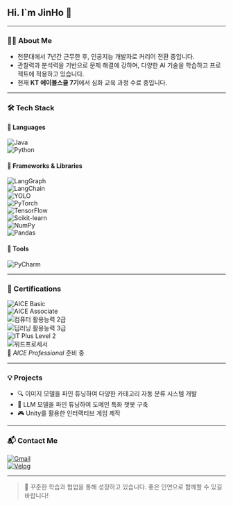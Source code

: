 ## Hi. I`m JinHo 👋

---

### 👨‍🚀 About Me

- 천문대에서 7년간 근무한 후, 인공지능 개발자로 커리어 전환 중입니다.
- 관찰력과 분석력을 기반으로 문제 해결에 강하며, 다양한 AI 기술을 학습하고 프로젝트에 적용하고 있습니다.
- 현재 **KT 에이블스쿨 7기**에서 심화 교육 과정 수료 중입니다.

---

### 🛠 Tech Stack

#### 📌 Languages  
![Java](https://img.shields.io/badge/Java-007396?style=flat&logo=java&logoColor=white)  
![Python](https://img.shields.io/badge/Python-3776AB?style=flat&logo=python&logoColor=white)  

#### 📌 Frameworks & Libraries  
![LangGraph](https://img.shields.io/badge/LangGraph-000000?style=flat&logo=data&logoColor=white)  
![LangChain](https://img.shields.io/badge/LangChain-2B3137?style=flat&logo=chainlink&logoColor=white)  
![YOLO](https://img.shields.io/badge/YOLO-violet?style=flat&logo=opencv&logoColor=white)  
![PyTorch](https://img.shields.io/badge/PyTorch-EE4C2C?style=flat&logo=pytorch&logoColor=white)  
![TensorFlow](https://img.shields.io/badge/TensorFlow-FF6F00?style=flat&logo=tensorflow&logoColor=white)  
![Scikit-learn](https://img.shields.io/badge/Scikit--Learn-F7931E?style=flat&logo=scikit-learn&logoColor=white)  
![NumPy](https://img.shields.io/badge/NumPy-013243?style=flat&logo=numpy&logoColor=white)  
![Pandas](https://img.shields.io/badge/Pandas-150458?style=flat&logo=pandas&logoColor=white)  

#### 📌 Tools  
![PyCharm](https://img.shields.io/badge/PyCharm-000000?style=flat&logo=pycharm&logoColor=white)

---

### 🧠 Certifications

![AICE Basic](https://img.shields.io/badge/AICE_Basic-blue?style=flat)  
![AICE Associate](https://img.shields.io/badge/AICE_Associate-blue?style=flat)  
![컴퓨터 활용능력 2급](https://img.shields.io/badge/%EC%BB%B4%ED%93%A8%ED%84%B0%20%ED%99%9C%EC%9A%A9%EB%8A%A5%EB%A0%A5%202%EA%B8%89-0d948f?style=flat)  
![딥러닝 활용능력 3급](https://img.shields.io/badge/%EB%94%A5%EB%9F%AC%EB%8B%9D%203%EA%B8%89-ef5b5b?style=flat)  
![IT Plus Level 2](https://img.shields.io/badge/IT_Plus_Level_2-5954d6?style=flat)  
![워드프로세서](https://img.shields.io/badge/%EC%9B%8C%EB%93%9C%ED%94%84%EB%A1%9C%EC%84%B8%EC%84%9C-1f1f1f?style=flat)  
🧪 *AICE Professional* 준비 중

---

### 💡 Projects

- 🔍 이미지 모델을 파인 튜닝하여 다양한 카테고리 자동 분류 시스템 개발  
- 🤖 LLM 모델을 파인 튜닝하여 도메인 특화 챗봇 구축  
- 🎮 Unity를 활용한 인터랙티브 게임 제작  

---

### 📬 Contact Me

[![Gmail](https://img.shields.io/badge/Gmail-D14836?style=flat&logo=gmail&logoColor=white)](mailto:choijinho321@gmail.com)  
[![Velog](https://img.shields.io/badge/Velog-20C997?style=flat&logo=velog&logoColor=white)](https://velog.io/@choijinho1/posts)

---

> 👀 꾸준한 학습과 협업을 통해 성장하고 있습니다. 좋은 인연으로 함께할 수 있길 바랍니다!
